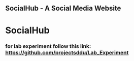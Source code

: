 ## SocialHub - A Social Media Website
# SocialHub
### for lab experiment follow this link: https://github.com/projectsddu/Lab_Experiment
